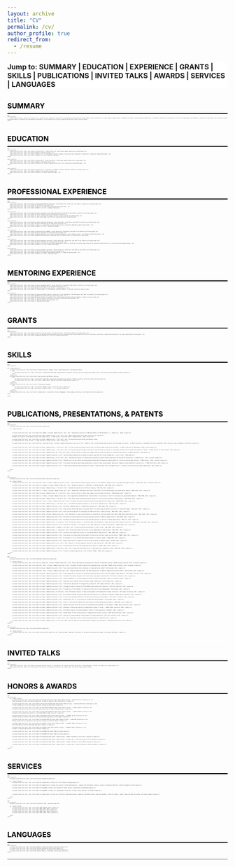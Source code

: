 ```yaml
---
layout: archive
title: "CV"
permalink: /cv/
author_profile: true
redirect_from:
  - /resume
---
```


<style>
a:link {
  text-decoration: none;
}

a:visited {
  text-decoration: none;
}

a:hover {
  text-decoration: none;
}

a:active {
  text-decoration: none;
}

.stickyDiv {
  position: fixed;
  top: 0;
}

div.a {
  text-align: center;
}

div.b {
  text-align: justify;
  margin-bottom:4px
}

div.container {
	font-size: 2pt;
	margin-top:6px
}

</style>



<div style="font-size: 12pt; overflow: hidden; background-color: #FFFFFF; width: 100%;" id="myHeader"><strong> Jump to:
<a href="#summary">SUMMARY</a>
| <a href="#education">EDUCATION</a> 
| <a href="#experience">EXPERIENCE</a>
| <a href="#grants">GRANTS</a>
| <a href="#skills">SKILLS</a>
| <a href="#articles">PUBLICATIONS</a>
| <a href="#talks">INVITED TALKS</a>
| <a href="#awards">AWARDS</a>
| <a href="#services">SERVICES</a>
| <a href="#languages">LANGUAGES</a>
</strong></div>


<hr style="height:1px;border-width:0;color:black;background-color:white">

<div class="container" id="summary">
	<span style="font-size: 12pt; color:black"><strong>SUMMARY</strong></span> <br><br>
    <hr style="height:2px;border-width:0;color:black;background-color:black">

    <br>
	<div class="b">
    	<span style="font-size: 11pt; color:black">I am a researcher with substantial experience in designing and implementing AI-based computer vision solutions for a wide range of applications. Throughout the years, I have developed capabilities to undertake research from conception to write-up and disseminate my findings in journals and conferences. My work has received recognition awards in national and international conferences. I have experience in project proposal and progress report writing.</span>
    </div>
	
</div>

<hr style="height:1px;border-width:0;color:black;background-color:white">

<div class="container" id="education">
	<span style="font-size: 12pt; color:black"><strong>EDUCATION</strong></span> <br><br>
    <hr style="height:2px;border-width:0;color:black;background-color:black">

    <br>
	<div class="b">
    	<span style="font-size: 11pt; color:black"><strong><i>Ph.D., Chosun University, South Korea (August 2023)</i></strong></span> <br>
        <span style="font-size: 11pt; color:black">Computer Engineering</span> <br>
        <span style="font-size: 11pt; color:black"><i>Thesis:</i> A cryptographic approach towards privacy-preserving image data transmission, storage and computation</span>  <br>
        <span style="font-size: 11pt; color:black"><i>Mentor:</i> Prof. Seokjoo Shin</span>
    </div>
    
	<div class="b">
    	<span style="font-size: 11pt; color:black"><strong><i>M.S., Chosun University, South Korea (August 2018)</i></strong></span> <br>
        <span style="font-size: 11pt; color:black">Computer Engineering</span> <br>
        <span style="font-size: 11pt; color:black"><i>Thesis:</i> Study of edge detection with color-to-grayscale algorithms</span>  <br>
    </div>
    
    
    <div class="b">
    	<span style="font-size: 11pt; color:black"><strong><i>B.S., University of Peshawar, Pakistan (February 2015)</i></strong></span> <br>
        <span style="font-size: 11pt; color:black">Computer Science (Honors)</span> <br>
        <span style="font-size: 11pt; color:black"><i>Thesis:</i> Robot cognition</span>  <br>
    </div>
</div>

<hr style="height:1px;border-width:0;color:black;background-color:white">

<div class="container" id="experience">
	<span style="font-size: 12pt; color:black"><strong>PROFESSIONAL EXPERIENCE</strong></span> <br><br>
    <hr style="height:2px;border-width:0;color:black;background-color:black">

    <br>
	<div class="b">
    	<span style="font-size: 11pt; color:black"><strong><i>Postdoctoral Researcher, Korea University, South Korea (Jan 2024 to present)</i></strong></span> <br>
        <span style="font-size: 11pt; color:black">AI and Mobility Lab</span> <br>
        <span style="font-size: 11pt; color:black"><i>Topic:</i> Privacy-preserving deep learning</span>  <br>
        <span style="font-size: 11pt; color:black"><i>Mentor:</i> Prof. Joongheon Kim</span>
    </div>
	
	<div class="b">
    	<span style="font-size: 11pt; color:black"><strong><i>Technical Lead, Chosun University, South Korea (Apr 2024 to present)</i></strong></span> <br>
        <span style="font-size: 11pt; color:black">Wireless Communication and Networking Lab</span> <br>
        <span style="font-size: 11pt; color:black">1. Secure content-based image retrieval using perceptual encryption</span> <br>
        <span style="font-size: 11pt; color:black">2. Data aided image classification using graph neural networks</span>
    </div>
	
	<div class="b">
    	<span style="font-size: 11pt; color:black"><strong><i>Visiting Researcher, Chosun University, South Korea (Jan 2024 to present)</i></strong></span> <br>
        <span style="font-size: 11pt; color:black">Wireless Communication and Networking Lab</span> <br>
        <span style="font-size: 11pt; color:black"><i>Topic:</i> Perceptual encryption-based privacy-preserving computation applications</span>  <br>
        <span style="font-size: 11pt; color:black"><i>Mentor:</i> Prof. Seokjoo Shin</span>
    </div>
	
	<div class="b">
    	<span style="font-size: 11pt; color:black"><strong><i>Project Manager, Chosun University, South Korea (Jan 2021 to Dec 2024)</i></strong></span> <br>
        <span style="font-size: 11pt; color:black">Wireless Communication and Networking Lab</span> <br>
        <span style="font-size: 11pt; color:black"><i>Responsibilities:</i> Project proposal preparation, yearly progress report, and software installation</span>  <br>
        <span style="font-size: 11pt; color:black">Acquired high performance computing resources (NIPA, Korea) for consecutive 4 years</span>
    </div>
	
	<div class="b">
    	<span style="font-size: 11pt; color:black"><strong><i>Research Assistant, Chosun University, South Korea (Sep 2017 to Dec 2023)</i></strong></span> <br>
        <span style="font-size: 11pt; color:black">Wireless Communication and Networking Lab</span> <br>
        <span style="font-size: 11pt; color:black"><i>Topic:</i> An end-to-end image communication system for availing third party owned resources to develop AI-based solutions in privacy-preserving manner</span>  <br>
        <span style="font-size: 11pt; color:black"><i>Mentor:</i> Prof. Seokjoo Shin</span>
    </div>
	
	<div class="b">
    	<span style="font-size: 11pt; color:black"><strong><i>Research Assistant, Chosun University, South Korea (Sep 2016 to Aug 2017)</i></strong></span> <br>
        <span style="font-size: 11pt; color:black">Three-Dimensional Image Processing Lab</span> <br>
        <span style="font-size: 11pt; color:black"><i>Topic:</i> Double random phase encoding for image encryption</span>  <br>
        <span style="font-size: 11pt; color:black"><i>Mentor:</i> Prof. Inkyu Moon</span>
    </div>
    
	
</div>

<hr style="height:1px;border-width:0;color:black;background-color:white">

<div class="container" id="experience">
	<span style="font-size: 12pt; color:black"><strong>MENTORING EXPERIENCE</strong></span> <br><br>
    <hr style="height:2px;border-width:0;color:black;background-color:black">

    <br>
	<div class="b">
    	<span style="font-size: 11pt; color:black"><strong><i>Graduate Mentor, Chosun University, South Korea (Mar 2024 to present)</i></strong></span> <br>
        <span style="font-size: 11pt; color:black">Wireless Communication and Networking Lab</span> <br>
        <span style="font-size: 11pt; color:black">Mentored three Master and one Ph.D. students</span>  <br>
        <span style="font-size: 11pt; color:black">(1 Journal Paper | 5 International Conference Papers | 3 National Conference Papers)</span>
    </div>
	
	<div class="b">
    	<span style="font-size: 11pt; color:black"><strong><i>Volunteer Advisor, University of the Philippines, The Philippines (Dec 2023 to present)</i></strong></span> <br>
        <span style="font-size: 11pt; color:black">Mathematical and Computing Sciences Unit</span> <br>
        <span style="font-size: 11pt; color:black">Mentored students in research topic selection and provided technical feedback on topics such as:</span> <br>
        <span style="font-size: 11pt; color:black">1. Privacy-preserving AI mainly focusing on Federated Learning</span> <br>
		<span style="font-size: 11pt; color:black">2. Medical image processing</span> <br>
		<span style="font-size: 11pt; color:black">3. Explainable AI</span>
    </div>
    
	
</div>

<hr style="height:1px;border-width:0;color:black;background-color:white">

<div class="container" id="grants">
	<span style="font-size: 12pt; color:black"><strong>GRANTS</strong></span> <br><br>
    <hr style="height:2px;border-width:0;color:black;background-color:black">

    <br>
	<div class="b">
    	<span style="font-size: 11pt; color:black"><strong><i>Core Contributor, Chosun University, South Korea (2023)</i></strong></span> <br>
        <span style="font-size: 11pt; color:black">A study on perceptual encryption-based privacy preserving deep learning application service technology considering a networking environment in an image communication system</span>  <br>
        <span style="font-size: 11pt; color:black">(2023.09.01~2027.02.28) | PI: Prof. Seokjoo Shin</span>
    </div>
    
	
</div>

<hr style="height:1px;border-width:0;color:black;background-color:white">

<div class="container" id="skills">
	<span style="font-size: 12pt; color:black"><strong>SKILLS</strong></span> <br><br>
    <hr style="height:2px;border-width:0;color:black;background-color:black">

    <br>
	<div class="b">
    	
	<ul  align="justify">
		<li><span style="font-size: 11pt; color:black"> Image Processing, Computer Vision, Image Compression, and Image Encryption
			<ul>
				<li><span style="font-size: 11pt; color:black"> Foundational Algorithms; Image Quality Assessment; Lossless and Lossy Compression; Number Theory, Chaos Theory and Perceptual Encryption</span></li> 
			</ul>
		</span></li>
		<li><span style="font-size: 11pt; color:black"> Deep Learning and Machine Learning 
			<ul>
				<li><span style="font-size: 11pt; color:black"> Algorithms: Supervised and Unsupervised Learning, Transfer Learning, and Privacy-Preserving AI</span></li> 
				<li><span style="font-size: 11pt; color:black"> Applications: Natural and Medical Image Analysis</span></li>
			</ul>
		</span></li>
		<li><span style="font-size: 11pt; color:black"> Programming Languages
			<ul>
				<li><span style="font-size: 11pt; color:black"> MATLAB, Python, Tensorflow, Keras </span></li> 
				<li><span style="font-size: 11pt; color:black"> Familiar with: C, C++, and Java </span></li>
			</ul>
		</span></li>
		<li><span style="font-size: 11pt; color:black"> Communication, Presentation, Project Management, Team Leading, Mentoring, and Collaboration Skills</span></li>
	</ul>
		
    </div>	
</div>

<hr style="height:1px;border-width:0;color:black;background-color:white">

<div class="container" id="articles">
	<span style="font-size: 12pt; color:black"><strong>PUBLICATIONS, PRESENTATIONS, & PATENTS</strong></span> <br><br>
    <hr style="height:2px;border-width:0;color:black;background-color:black">

    <br>
	<div class="b">
		<h2><span style="font-size: 11pt; color:black">Journals</span></h2>

		<ul  align="justify">
		
		
			<li><span style="font-size: 11pt; color:black">A.A. Mahbub, <strong>I. Ahmad</strong>, and S. Shin, "Comprehensive Analysis of CNN-based Models for SNR Estimation", in  IEEE Access. (Under review)</li>
	
			<li><span style="font-size: 11pt; color:black"><strong>I. Ahmad</strong>, J. Kim, and S. Shin, "USD2C: UAV-Assisted Secure Data Collection and Computation
			Framework for Internet of Multimedia Things (IoMT) Applications", in IEEE Journal on Selected Areas in Communications. (Under review)</li>
			
			<li><span style="font-size: 11pt; color:black"><strong>I. Ahmad</strong>, J. Kim, and S. Shin, "Privacy-Preserving Archiving and Analysis Scheme
			for IoMT Applications using 2D Chaos", in IEEE Internet of Things Journal. (Under review)</li>
			
			<li><span style="font-size: 11pt; color:black">M.S. Uzzal<sup>*</sup>, <strong>I. Ahmad</strong><sup>*</sup> and S. Shin, "SCBIR-PE: Secure Content-based Image Retrieval with Perceptual Encryption", in IEEE Transactions on Dependable and Secure Computing, (Major Revision) <sup>*</sup>Equal contribution </span></li>
	

			<li><span style="font-size: 11pt; color:black"><strong>I. Ahmad</strong>, J. Kim, and S. Shin, "A Privacy-Preserving Scheme using 2D Chaos for Medical Image Analysis and Archiving", in IEEE Transactions on Multimedia. (Under review)</span></li>
			
			<li><span style="font-size: 11pt; color:black"><strong>I. Ahmad</strong>, J. Kim, and S. Shin, "Privacy-Preserving Uncertainty Calibration using Perceptual Encryption in Cloud-Edge Collaborative Artificial Intelligence of Things", in IEEE Internet of Things Journal, 2025.</span></li>
			
			<li><span style="font-size: 11pt; color:black"><strong>I. Ahmad</strong>, M.S. Uzzal, and S. Shin, "Secure Retrieval of Brain Tumor Images Using Perceptual Encryption in Cloud-Assisted Scenario", in MDPI Electronics, 2025</span></li>
			
			<li><span style="font-size: 11pt; color:black"><strong>I. Ahmad</strong> and S. Shin, "Sub-Block-Based Compressible Perceptual Encryption Algorithm with Chroma Subsampling", in KICS J-KICS,  2024</span></li>
			
			<li><span style="font-size: 11pt; color:black"><strong>I. Ahmad</strong>, W. Choi and S. Shin, "Comprehensive Analysis of Compressible Perceptual Encryption Methods-Compression and Encryption Perspectives", in MDPI Sensors,  2023. (invited) </span></li>
			
			<li><span style="font-size: 11pt; color:black"><strong>I. Ahmad</strong> and S. Shin, "IIB–CPE: Inter and Intra Block Processing-Based Compressible Perceptual Encryption Method for Privacy-Preserving Deep Learning", in MDPI Sensors,  2022. (invited) </span></li>
			
			<li><span style="font-size: 11pt; color:black"><strong>I. Ahmad</strong> and S. Shin, "A Perceptual Encryption-Based Image Communication System for Deep Learning-Based Tuberculosis Diagnosis Using Healthcare Cloud Services", in MDPI Electronics, 2022 </span></li>
			
			<li><span style="font-size: 11pt; color:black"><strong>I. Ahmad</strong> and S. Shin, "A Novel Hybrid Image Encryption–Compression Scheme by Combining Chaos Theory and Number Theory", in Elsevier Signal Processing: Image Communication, 2021 </span></li>
				

		</ul>
	</div>
	
	
	
	<br>
	<div class="b">
		<h2><span style="font-size: 11pt; color:black">International Conferences</span></h2>

		<ul  align="justify">
			<li><span style="font-size: 11pt; color:black">M.S. Uzzal, <strong>I. Ahmad</strong> and S. Shin, " Chaos-based Searchable Encryption Scheme for Secure Medical Image Retrieval using Edge Histogram Descriptor," IEICE NOLTA, 2025. (Accepted)</span></li>
			
			<li><span style="font-size: 11pt; color:black">A. A. Mahbub, <strong>I. Ahmad</strong> and S. Shin. “Comparative Analysis of CNN Models for SNR Estimation", IEEE ICUFN, 2025. </span></li>
			
			<li><span style="font-size: 11pt; color:black"><strong>I. Ahmad</strong>, J. Kim and S. Shin, "Learnable Encryption with a Diffusion Property," IEEE DSN, 2025. </span></li>
			
			<li><span style="font-size: 11pt; color:black">I. I. Shovon, <strong>I. Ahmad</strong> and S. Shin, "Segmentation Aided Multiclass Tumor Classification in Ultrasound Images using Graph Neural Network," IEEE ICAIIC, 2025. </span></li>
			
			<li><span style="font-size: 11pt; color:black"><strong>I. Ahmad</strong>, M. S. Uzzal and S. Shin, "Secure Retrieval of Brain Tumor Images using Perceptual Encryption," IEEE BigComp, 2025. </span></li>
			
			<li><span style="font-size: 11pt; color:black">I. I. Shovon, <strong>I. Ahmad</strong> and S. Shin, Segmentation Aided Multiclass Classification of Lung Disease in Chest X-ray Images using Graph Neural Networks," IEEE ICOIN, 2025. </span></li>
			
			<li><span style="font-size: 11pt; color:black"><strong>I. Ahmad</strong>, J. Kim and S. Shin, "Chaos Theory-based Learnable Encryption Scheme for Privacy-Preserving Medical Image Analysis," IEICE NOLTA, 2024. </span></li>
			
			<li><span style="font-size: 11pt; color:black">M.S. Uzzal, <strong>I. Ahmad</strong> and S. Shin. “Perceptual Encryption-based Privacy-Preserving Image Retrieval Application", KINGPC ICNGC, 2024. </span></li>
			
			<li><span style="font-size: 11pt; color:black"><strong>I. Ahmad</strong>, J. Kim and S. Shin, "A Searchable Encryption Technique for Secure Color Image Retrieval," IEEE ICTC, 2024. </span></li>
			
			<li><span style="font-size: 11pt; color:black"><strong>I. Ahmad</strong> and S. Shin, "Perceptual Image Encryption: A Communication Perspective," IEEE ICOIN, 2024. </span></li>
			
			<li><span style="font-size: 11pt; color:black"><strong>I. Ahmad</strong> and S. Shin, “Deep Learning-based Image Quality Assessment Metric for Quantifying Perceptual Distortions in Transmitted Images", IEEE ISCIT, 2023. </span></li>
			
			<li><span style="font-size: 11pt; color:black"><strong>I. Ahmad</strong> and S. Shin. “Noise-cuts-Noise Approach for Mitigating the JPEG Distortions in Deep Learning", IEEE ICAIIC, 2023. </span></li>
			
			<li><span style="font-size: 11pt; color:black">N. Islam, <strong>I. Ahmad</strong> and S. Shin. “Robustness of Deep Learning Enabled IoT Applications Utilizing Higher Order QAM in OFDM Image Communication System", IEEE ICAIIC, 2023. </span></li>
			
			<li><span style="font-size: 11pt; color:black"><strong>I. Ahmad</strong> and S. Shin. “Perceptual Encryption-based Privacy-Preserving Deep Learning for Medical Image Analysis", IEEE ICOIN, 2023. </span></li>
			
			<li><span style="font-size: 11pt; color:black"><strong>I. Ahmad</strong> and S. Shin. “Perceptual Encryption-based Privacy-Preserving Deep Learning in Internet-of-Things Applications", IEEE ICTC, 2022. </span></li>
			
			<li><span style="font-size: 11pt; color:black"><strong>I. Ahmad</strong>, N. Islam and S. Shin. “Performance Analysis of Cloud-based Deep Learning Models on Images Recovered without Channel Correction in OFDM System", IEEE APCC, 2022. </span></li>
			
			<li><span style="font-size: 11pt; color:black"><strong>I. Ahmad</strong> and S. Shin. “Qualitative Assessment of the Impact of Lossy JPEG Compression on Deep Learning Models", KINGPC ICNGC, 2022. </span></li>
			
			<li><span style="font-size: 11pt; color:black"><strong>I. Ahmad</strong>, S. Hwang, E. Kim, and S. Shin. “Privacy-Preserving Surveillance for Smart Cities", IEEE ICUFN, 2022. </span></li>
			
			<li><span style="font-size: 11pt; color:black"><strong>I. Ahmad</strong>, S.  Hwang and S. Shin. “Determining Jigsaw Puzzle State from an Image Based on Deep Learning", IEEE ICAIIC, 2022. </span></li>
			
			<li><span style="font-size: 11pt; color:black"><strong>I. Ahmad</strong> and S. Shin. “Encryption-then-Compression System for Cloud-based Medical Image Services", IEEE ICOIN, 2022. </span></li>
			
			<li><span style="font-size: 11pt; color:black"><strong>I. Ahmad</strong> and S. Shin. “Fine-Tuning Pre-Trained Deep Learning Models for Multiclass Grayscale Images Classification", KINGPC ICNGC, 2021. </span></li>
			
			<li><span style="font-size: 11pt; color:black"><strong>I. Ahmad</strong> and S. Shin. “An approach to run pre-trained deep learning models on grayscale images", IEEE ICAIIC, 2021. </span></li>
			
			<li><span style="font-size: 11pt; color:black"><strong>I. Ahmad</strong> and S. Shin. “Region-based Selective Compression and Selective Encryption of Medical Images", ACM SMA, 2020. </span></li>
			
			<li><span style="font-size: 11pt; color:black"><strong>I. Ahmad</strong>, B. Lee, and S. Shin. “Analysis of Chinese Remainder Theorem for Data Compression", IEEE ICOIN, 2020. </span></li>
			
			<li><span style="font-size: 11pt; color:black"><strong>I. Ahmad</strong> and S. Shin. “Just-Noticeable-Difference Based Edge Map Quality Measure", KINGPC ICNGC, 2018. </span></li>
			
			<li><span style="font-size: 11pt; color:black"><strong>I. Ahmad</strong>, I. Moon and S. Shin, “Color-to-grayscale algorithms effect on edge detection—A comparative study”, IEEE ICEIC, 2018. </span></li>
			
			<li><span style="font-size: 11pt; color:black"><strong>I. Ahmad</strong> and S. Shin. “N-Puzzle: A General Application of 3n+1 Problem", KINGPC  ICNGC, 2017.</span></li>
		</ul>
    </div>
	
	<br>
	<div class="b">
		<h2><span style="font-size: 11pt; color:black">National Conferences</span></h2>
		
		<ul  align="justify">	
			<li><span style="font-size: 11pt; color:black">G. Saadloonia, <strong>I. Ahmad</strong> and S. Shin, “Device Heterogeneity Challenges and Solutions in Federated Learning”, KINGPC Spring Conference, 2025. (Accepted) </span></li>
			
			<li><span style="font-size: 11pt; color:black">M.S. Uzzal, <strong>I. Ahmad</strong> and S. Shin, “Perceptual Encryption-based Secure Image Retrieval using CEDD”, KINGPC Spring Conference, 2025. (Accepted) </span></li>
			
			<li><span style="font-size: 11pt; color:black"><strong>I. Ahmad</strong> and S. Shin, “Fuzzy Logic-based Feature Fusion Technique for Image Retrieval System”, KICS KoreaAI, 2024. </span></li>
			
			<li><span style="font-size: 11pt; color:black">M.S. Uzzal, <strong>I. Ahmad</strong> and S. Shin, “Edge Histogram Descriptor with DWT Decomposition for Medical Image Retrieval Applications”, KICS KoreaAI, 2024. </span></li>
			
			<li><span style="font-size: 11pt; color:black"><strong>I. Ahmad</strong> and S. Shin, “A Data Augmentation Technique for Perceptual Encryption-Based Privacy Preserving Medical Image Analysis”, KICS Summer Conference, 2024. </span></li>
			
			<li><span style="font-size: 11pt; color:black"><strong>I. Ahmad</strong> and S. Shin, “Learnable Pixel-Based Encryption for Privacy-Preserving Image Classification”, KICS Winter Conference, 2024. </span></li>
			
			<li><span style="font-size: 11pt; color:black"><strong>I. Ahmad</strong> and S. Shin, “Chroma Subsampling for Sub-block-based Perceptual Encryption Algorithms”, KICS Fall Conference, 2023. </span></li>
			
			<li><span style="font-size: 11pt; color:black"><strong>I. Ahmad</strong> and S. Shin, “Deep Joint Source-Channel Coding for Medical Image Transmission”, KICS KoreaAI, 2023. </span></li>
			
			<li><span style="font-size: 11pt; color:black"><strong>I. Ahmad</strong> and S. Shin, “Convolutional Autoencoder for Image Quality Assessment”, KICS Summer Conference, 2023. </span></li>
			
			<li><span style="font-size: 11pt; color:black"><strong>I. Ahmad</strong> and S. Shin. “Leveraging Transfer Learning in EfficientNetv2-based Tuberculosis Detection", KICS Fall Conference, 2022. </span></li>
			
			<li><span style="font-size: 11pt; color:black"><strong>I. Ahmad</strong> and S. Shin. “A Comparison of EfficientNets for Tuberculosis Detection in Chest Radiographs", KICS KoreaAI, 2022. </span></li>
			
			<li><span style="font-size: 11pt; color:black"><strong>I. Ahmad</strong>, N. Islam and S. Shin. “Performance Analysis of Deep Learning Models with Communication Channel Distortion", KICS Summer Conference, 2022. </span></li>
			
			<li><span style="font-size: 11pt; color:black"><strong>I. Ahmad</strong> and S. Shin. “Block-based Perceptual Encryption Algorithm with Improved Color Components Scrambling", KINGPC Spring Conference, 2022. </span></li>
			
			<li><span style="font-size: 11pt; color:black"><strong>I. Ahmad</strong> and S. Shin. “A pixel-based Encryption Method for Privacy-Preserving Deep Learning Models", KICS Winter Conference, 2022. </span></li>
			
			<li><span style="font-size: 11pt; color:black"><strong>I. Ahmad</strong> and S. Shin. “Optimal Batch Size for Fine-Tuning Pre-Trained Deep Learning Models", KICS KoreaAI, 2021. </span></li>
			
			<li><span style="font-size: 11pt; color:black"><strong>I. Ahmad</strong> and S. Shin. “Effect of Inter and Intra Block-level shuffling on the JPEG Compression Performance", KIISE SWCC, 2021. </span></li>
			
			<li><span style="font-size: 11pt; color:black"><strong>I. Ahmad</strong> and S. Shin. “Optimal Resolution Selection to Run Pre-Trained Deep Learning Models on Tiny Images", KINGPC Spring Conference, 2021. </span></li>
			
			<li><span style="font-size: 11pt; color:black"><strong>I. Ahmad</strong> and S. Shin. “Data Rate of End-to-End Learning of Communication Systems: A Survey",  KINGPC Summer Conference, 2020. </span></li>
			
			<li><span style="font-size: 11pt; color:black"><strong>I. Ahmad</strong> and S. Shin. “Performance analysis of Chinese Remainder Theorem for Data Compression", KIISE KCC, 2020. </span></li>
			
			<li><span style="font-size: 11pt; color:black"><strong>I. Ahmad</strong> and S. Shin. “Channel Model for End-to-End Learning of Communications Systems: A Survey", KISM Spring Conference, 2020. </span></li>
			
			<li><span style="font-size: 11pt; color:black"><strong>I. Ahmad</strong> and S. Shin. “Analysis of Chinese Remainder Theorem Moduli for Image Compression", KICS Fall Conference, 2019. </span></li>
			
			<li><span style="font-size: 11pt; color:black"><strong>I. Ahmad</strong>, N. Sahar, and S. Shin. “Algorithmic Design of Korean Dancheong Patterns", KISM CSMS, 2019. </span></li>
			
			<li><span style="font-size: 11pt; color:black"><strong>I. Ahmad</strong>, K. Choi and I. Moon. “Parallel Heap Sort Algorithm-based on Graphics Processing Units", KISM Spring Conference, 2017.</span></li>
		</ul>
	</div>
	
	<br>
	<div class="b">
		<h2><span style="font-size: 11pt; color:black">Patents</span></h2>
		
		<ul  align="justify">
			<li><span style="font-size: 11pt; color:black"> Korean Patent Application No. 10-2021-0174309, “Apparatus and Method for Encrypting and Compressing Image” (filing date 08/12/2021) </span></li>
		</ul>
	</div>

</div>


<hr style="height:1px;border-width:0;color:black;background-color:white">

<div class="container" id="talks">
	<span style="font-size: 12pt; color:black"><strong>INVITED TALKS</strong></span> <br><br>
    <hr style="height:2px;border-width:0;color:black;background-color:black">

    <br>
	<div class="b">
    	<span style="font-size: 11pt; color:black"><strong><i>Invited lecturer for Introduction to Transfer Learning, University of the Philippines, Virtual (Jun 2021)</i></strong></span> <br>
        <span style="font-size: 11pt; color:black">How to fine-tune pre-trained deep learning color image models for medical image analysis</span>
    </div>
	
</div>

<hr style="height:1px;border-width:0;color:black;background-color:white">

<div class="container" id="awards">
	<span style="font-size: 12pt; color:black"><strong>HONORS & AWARDS</strong></span> <br><br>
    <hr style="height:2px;border-width:0;color:black;background-color:black">

    <br>
	<div class="b">
		<ul  align="justify">
			<li><span style="font-size: 11pt; color:black"><strong> KICS Excellent Paper Award (2024)</strong> - <i>KICS Korea AI Conference</i> <br>
			“Edge Histogram Descriptor with DWT Decomposition for Medical Image Retrieval Applications.”</span></li>
			
			<li><span style="font-size: 11pt; color:black"><strong> IET and KICS Best Paper Award (2023)</strong> - <i>IET and KICS Fall Conference</i> <br>
			“Chroma Subsampling for Sub-block-based Perceptual Encryption Algorithms.”</span></li>
			
			<li><span style="font-size: 11pt; color:black"><strong> IEEE ICOIN Best Paper Award (2023)</strong> - <i>IEEE Computer Society</i> <br>
			“Perceptual Encryption-based Privacy-Preserving Deep Learning for Medical Image Analysis.”</span></li>
			
			<li><span style="font-size: 11pt; color:black"><strong> IEEE ICOIN Best Paper Award (2022)</strong> - <i>IEEE Computer Society</i> <br>
			“Encryption-then-Compression System for Cloud-based Medical Image Services.”</span></li>
			
			<li><span style="font-size: 11pt; color:black"><strong>Best Poster Award (2021)</strong> - <i>KINGPC Spring Conference</i> <br>
			“Optimal Resolution Selection to Run Pre-Trained Deep Learning Models on Tiny Images.”</span></li>
			
			<li><span style="font-size: 11pt; color:black"><strong>ACM SMA Best Paper Award (2020)</strong> - <i>ACM SMA Conference</i> <br>
			“Region-based Selective Compression and Selective Encryption of Medical Images.”</span></li>
			
			<li><span style="font-size: 11pt; color:black"><strong>Best Poster Award (2018)</strong> - <i>KINGPC ICNGC Conference</i> <br>
			“Just-Noticeable-Difference Based Edge Map Quality Measure.”</span></li>
			
			<li><span style="font-size: 11pt; color:black"><strong>Best Paper Award (2017)</strong> - <i>KINGPC ICNGC Conference</i> <br>
			“N-Puzzle: A General Application of 3n+1 Problem.”</span></li>
			
			<li><span style="font-size: 11pt; color:black"><strong>MDPI APC Award (2023)</strong></span></li>
			
			<li><span style="font-size: 11pt; color:black"><strong>MDPI APC Award (2022)</strong></span></li>
			
			<li><span style="font-size: 11pt; color:black"><strong>Scholarship (2018 – 2023)</strong>, <i>BK21 fellowship to pursue Ph.D. Degree</i></span></li>
			
			<li><span style="font-size: 11pt; color:black"><strong>Scholarship (2018 – 2020)</strong>, <i>Chosun Univ. tuition fee Award for Ph.D. Degree</i></span></li>
			
			<li><span style="font-size: 11pt; color:black"><strong>Scholarship (2016 – 2018)</strong>, <i>BK21 fellowship to pursue Master Degree</i></span></li>
			
			<li><span style="font-size: 11pt; color:black"><strong>Scholarship (2016 – 2018)</strong>, <i>Chosun Univ. tuition fee award for Master Degree</i> </span></li>
			
		</ul>
    </div>
	
</div>

<hr style="height:1px;border-width:0;color:black;background-color:white">

<div class="container" id="services">
	<span style="font-size: 12pt; color:black"><strong>SERVICES</strong></span> <br><br>
    <hr style="height:2px;border-width:0;color:black;background-color:black">

    <br>
	<div class="b">
		<h2><span style="font-size: 11pt; color:black">Journal Reviewers</span></h2>
		
		<ul  align="justify">
			<li><span style="font-size: 11pt; color:black"><strong>Bentham </strong> <br> Current Medical Imaging</span></li>
			
			<li><span style="font-size: 11pt; color:black"><strong>Elsevier </strong> <br> Journal of King Saud University - Computer and Information Sciences, Journal of Systems Architecture, Pattern Recognition Letter</span></li>
			
			<li><span style="font-size: 11pt; color:black"><strong>IEEE </strong> <br> Internet of Things Journal, Transactions on Multimedia</span></li>
			
			<li><span style="font-size: 11pt; color:black"><strong>MDPI </strong> <br> Cryptography, Electronics, Entropy ,Future Internet, Information</span></li>
			
			
			<li><span style="font-size: 11pt; color:black"><strong>Springer </strong> <br> Artificial Intelligence Review, Computing, Multimedia Systems, Nonlinear Dynamics, Scientific Reports, Signal, Image and Video Processing, The Visual Computer</span></li>
			
		</ul>
    </div>
	
	<br>
	<div class="b">
		<h2><span style="font-size: 11pt; color:black">Conference TPCs / Reviews</span></h2>
		
		<ul  align="justify">
			<li><span style="font-size: 11pt; color:black">IEEE BigComp (2025~)</span></li>
			<li><span style="font-size: 11pt; color:black">IEEE ICUFN (2023~)</span></li>
			<li><span style="font-size: 11pt; color:black">IEEE ICTC (2022~)</span></li>
			<li><span style="font-size: 11pt; color:black">IEEE ICOIN (2022~)</span></li>
			<li><span style="font-size: 11pt; color:black">IEEE ICAIIC (2021~)</span></li>
			
		</ul>
    </div>
	
</div>


<hr style="height:1px;border-width:0;color:black;background-color:white">

<div class="container" id="languages">
	<span style="font-size: 12pt; color:black"><strong>LANGUAGES</strong></span> <br><br>
    <hr style="height:2px;border-width:0;color:black;background-color:black">

    <br>
	<div class="b">
    	<li><span style="font-size: 11pt; color:black">English (Full professional proficiency)</span></li>
		<li><span style="font-size: 11pt; color:black">Korean (Elementary proficiency)</span></li>
		<li><span style="font-size: 11pt; color:black">Urdu (Native or bilingual proficiency)</span></li>
		<li><span style="font-size: 11pt; color:black">Pashto (Native or bilingual proficiency)</span></li>
    </div>
	
</div>



<hr style="height:1px;border-width:0;color:gray;background-color:gray">



<script>
window.onscroll = function() {myFunction()};

var header = document.getElementById("myHeader");
var stickyDiv = header.offsetTop;

function myFunction() {
  if (window.pageYOffset > stickyDiv) {
    header.classList.add("stickyDiv");
  } else {
    header.classList.remove("stickyDiv");
  }
}
</script>